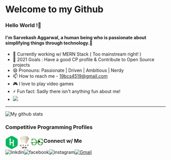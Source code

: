 <h1> Welcome to my Github </h1>

 <h3> Hello World !👋 </h3> 

 <h4>  I'm Sarvekash Aggarwal, a human being who is passionate about simplifying things through technology.👋 </h4>  




- 🌱 Currently working w/ MERN Stack ( Too mainstream right! )
- 🥅 2021 Goals : Have a good CP profile & Contribute to Open Source projects
- 😄 Pronouns: Passionate | Driven | Ambitious | Nerdy
- 📫 How to reach me - [19bcs4519@gmail.com](mailto:19bcs4519@gmail.com) 
- 🎮 I love to play video games
- ⚡ Fun fact: Sadly there isn't anything fun about me!
- ![](https://komarev.com/ghpvc/?username=tanishk2298&color=blue)
<hr />



![My github stats](https://github-readme-stats.vercel.app/api?username=uniquesarvekash&show_icons=true&theme=dark&count_private=true&hide=prs)



### Competitive Programming Profiles

<a href="https://www.hackerrank.com/uniquesarvekash">
  <img align="left" alt="Sarvekash Aggarwal| Hackerrank" width="40px" src="https://github.com/tanishk2298/tanishk2298/blob/main/assets/hr.svg" />
</a>
<a href="https://www.codechef.com/users/sarvekash">
  <img align="left" alt="Tanishk Sharma | Codechef" width="40px" src="https://github.com/tanishk2298/tanishk2298/blob/main/assets/cc.png" />
</a>
<a href="https://auth.geeksforgeeks.org/user/uniquesarvekash/profile">
  <img align="left" alt="Tanishk Sharma | Geeksforgeeks" width="40px" src="https://github.com/tanishk2298/tanishk2298/blob/main/assets/icons8-geeksforgeeks.svg" />
</a>

- ### Connect w/ Me

[<img align="left" alt="linkdin" src="https://img.shields.io/badge/LinkedIn-0077B5?style=for-the-badge&logo=linkedin&logoColor=white" />][linkedin]
[![Gmail](https://img.shields.io/badge/-gmail-%23D14836?style=for-the-badge&logo=Gmail&logoColor=white)](mailto:tsrsharma.22@gmail.com)
[<img align="left" alt="facebook" src="https://img.shields.io/badge/Facebook-1877F2?style=for-the-badge&logo=facebook&logoColor=white" />][facebook]
[<img align="left" alt="instagram" src="https://img.shields.io/badge/Instagram-E4405F?style=for-the-badge&logo=instagram&logoColor=white" />][instagram]

[facebook]: https://www.facebook.com/uniquesarvekash/
[instagram]: https://www.instagram.com/uniquesarvekash/
[linkedin]: https://www.linkedin.com/in/uniquesarvekash/

